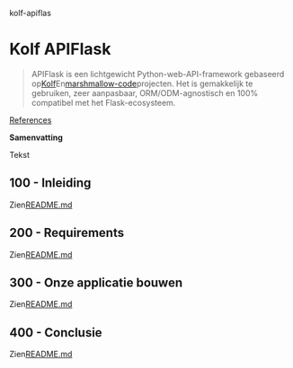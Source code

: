 kolf-apiflas

# Kolf APIFlask

> APIFlask is een lichtgewicht Python-web-API-framework gebaseerd op[Kolf](https://github.com/pallets/flask)En[marshmallow-code](https://github.com/marshmallow-code)projecten. Het is gemakkelijk te gebruiken, zeer aanpasbaar, ORM/ODM-agnostisch en 100% compatibel met het Flask-ecosysteem.

[References](./REFERENCES.md)

**Samenvatting**

Tekst

## 100 - Inleiding

Zien[README.md](./100/README.md)

## 200 - Requirements

Zien[README.md](./200/README.md)

## 300 - Onze applicatie bouwen

Zien[README.md](./300/README.md)

## 400 - Conclusie

Zien[README.md](./400/README.md)
